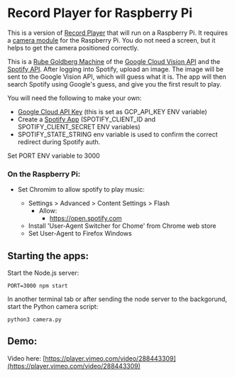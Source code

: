 # Record Player for Raspberry Pi

This is a version of [Record Player](https://github.com/patrickweaver/record-player) that will run on a Raspberry Pi. It requires a [camera module](https://www.raspberrypi.org/products/camera-module-v2/) for the Raspberry Pi. You do not need a screen, but it helps to get the camera positioned correctly.

This is a [Rube Goldberg Machine](https://en.wikipedia.org/wiki/Rube_Goldberg_machine) of the [Google Cloud Vision API](https://cloud.google.com/vision/) and the [Spotify API](https://beta.developer.spotify.com/documentation/web-api/). After logging into Spotify, upload an image. The image will be sent to the Google Vision API, which will guess what it is. The app will then search Spotify using Google's guess, and give you the first result to play.

You will need the following to make your own:

- [Google Cloud API Key](https://cloud.google.com/docs/authentication/api-keys) (this is set as GCP_API_KEY ENV variable)
- Create a [Spotify App](https://beta.developer.spotify.com/dashboard/applications) (SPOTIFY_CLIENT_ID and SPOTIFY_CLIENT_SECRET ENV variables)
- SPOTIFY_STATE_STRING env variable is used to confirm the correct redirect during Spotify auth.

Set PORT ENV variable to 3000

### On the Raspberry Pi:

- Set Chromim to allow spotify to play music:

    - Settings > Advanced > Content Settings > Flash
        - Allow:
            - https://open.spotify.com
    - Install 'User-Agent Switcher for Chome' from Chrome web store
    - Set User-Agent to Firefox Windows

## Starting the apps:

Start the Node.js server:

`PORT=3000 npm start`

In another terminal tab or after sending the node server to the backgorund, start the Python camera script:

`python3 camera.py`


## Demo:

Video here: [https://player.vimeo.com/video/288443309](https://player.vimeo.com/video/288443309)





